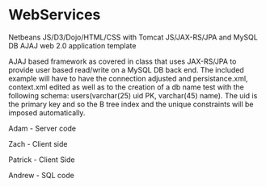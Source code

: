# WebServices
Netbeans JS/D3/Dojo/HTML/CSS with Tomcat JS/JAX-RS/JPA and MySQL DB AJAJ web 2.0 application template

AJAJ based framework as covered in class that uses JAX-RS/JPA to provide user based read/write on a MySQL DB back end.  The included example will have to have the connection adjusted and persistance.xml, context.xml edited as well as to the creation of a db name test with the following schema: users(varchar(25) uid PK, varchar(45) name).  The uid is the primary key and so the B tree index and the unique constraints will be imposed automatically.

Adam - Server code

Zach - Client side

Patrick - Client Side

Andrew - SQL code
